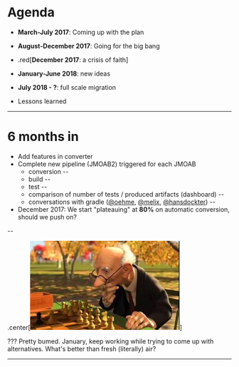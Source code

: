 # Agenda

- **March-July 2017**: Coming up with the plan

- **August-December 2017**: Going for the big bang

- .red[**December 2017**: a crisis of faith]

- **January-June 2018**: new ideas

- **July 2018 - ?**: full scale migration

- Lessons learned
---

# 6 months in

- Add features in converter
- Complete new pipeline (JMOAB2)
  triggered for each JMOAB
    - conversion
--
    - build
--
    - test
--
    - comparison of number of tests / produced artifacts (dashboard)
--
    - conversations with gradle ([@oehme](https://github.com/oehme), [@melix](https://github.com/melix), [@hansdockter](https://www.linkedin.com/in/hansdockter))
--
- December 2017: We start "plateauing" at **80%** on automatic conversion, should we push on?

--

.center[![Hmmm](imgs/chess.jpg)]

???
Pretty bumed.
January, keep working while trying to come up with alternatives.
What's better than fresh (literally) air?

---
